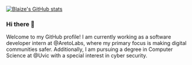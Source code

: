 [![Blaize's GitHub stats](https://github-readme-stats.vercel.app/api?username=BlaizeMcGovern)](https://github.com/anuraghazra/github-readme-stats)
### Hi there 👋
Welcome to my GitHub profile! I am currently working as a software developer intern at @AretoLabs, where my primary focus is making digital communities safer. Additionally, I am pursuing a degree in Computer Science at @Uvic with a special interest in cyber security.
<!--
**BlaizeMcGovern/BlaizeMcGovern** is a ✨ _special_ ✨ repository because its `README.md` (this file) appears on your GitHub profile.

Here are some ideas to get you started:

- 🔭 I’m currently working on ...
- 🌱 I’m currently learning ...
- 👯 I’m looking to collaborate on ...
- 🤔 I’m looking for help with ...
- 💬 Ask me about ...
- 📫 How to reach me: ...
- 😄 Pronouns: ...
- ⚡ Fun fact: ...
-->

